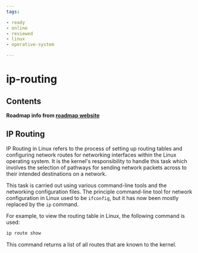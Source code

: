 ```yaml
---
tags:

- ready
- online
- reviewed
- linux
- operative-system

---
```

# ip-routing

## Contents

__Roadmap info from [roadmap website](https://roadmap.sh/linux/networking/ip-routing)__

## IP Routing

IP Routing in Linux refers to the process of setting up routing tables and configuring network routes for networking interfaces within the Linux operating system. It is the kernel's responsibility to handle this task which involves the selection of pathways for sending network packets across to their intended destinations on a network.

This task is carried out using various command-line tools and the networking configuration files. The principle command-line tool for network configuration in Linux used to be `ifconfig`, but it has now been mostly replaced by the `ip` command.

For example, to view the routing table in Linux, the following command is used:

```bash
ip route show
```

This command returns a list of all routes that are known to the kernel.
